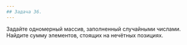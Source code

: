 ```yaml
---
## Задача 36.
---
```

Задайте одномерный массив, заполненный случайными числами. Найдите сумму элементов, стоящих на нечётных позициях.
